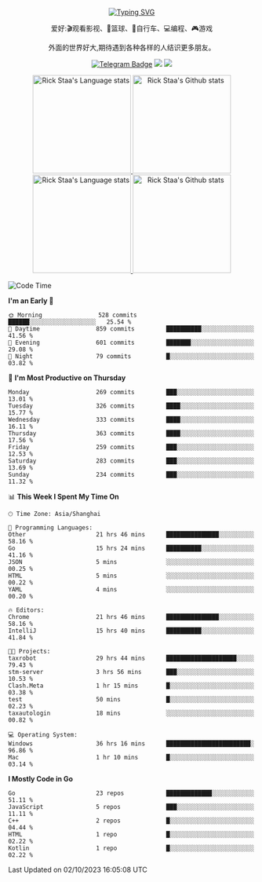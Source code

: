 <div align="center"> 

[![Typing SVG](https://readme-typing-svg.herokuapp.com?size=25&duration=2500&color=eeeeee&vCenter=true&width=200&height=40&lines=Hi+there+%F0%9F%91%8B%F0%9F%8F%BB;I'm+DanBai)](https://git.io/typing-svg)

爱好:🎬观看影视、🏀篮球、🚴自行车、💻编程、🎮游戏

外面的世界好大,期待遇到各种各样的人结识更多朋友。

[![Telegram Badge](https://img.shields.io/badge/-Telegram-blue?style=flat&logo=Telegram&logoColor=white)](https://t.me/danbai9420) 
[![](https://img.shields.io/badge/-Blog-brightgreen?style=flat&logo=Blogger&logoColor=white)](https://p00q.cn)
[![](https://img.shields.io/badge/-Email-red?style=flat&logo=Mail.Ru&logoColor=white)](mailto:danbai@88.com)
</div>

<!-- Light Mode -->
<div align="center"> 
<a href="https://github.com/anuraghazra/github-readme-stats#gh-light-mode-only">
<img height=200 src="https://github-readme-stats.vercel.app/api/top-langs/?username=danbai225&layout=compact&langs_count=10&hide_border=1&role=OWNER,COLLABORATOR#gh-light-mode-only" alt="Rick Staa's Language stats" />
</a>
<a href="https://github.com/anuraghazra/github-readme-stats#gh-light-mode-only">
<img height=200 src="https://github-readme-stats.vercel.app/api?username=danbai225&show_icons=true&count_private=true&line_height=28&hide_border=1&include_all_commits=true&card_width=450&role=OWNER,COLLABORATOR&exclude_repo=github-readme-stats#gh-light-mode-only" alt="Rick Staa's Github stats" />
</a>
</div>

<!-- Dark Mode -->
<div align="center"> 
<a href="https://github.com/anuraghazra/github-readme-stats#gh-dark-mode-only">
<img height=200 src="https://github-readme-stats.vercel.app/api/top-langs/?username=danbai225&layout=compact&langs_count=10&hide_border=1&role=OWNER,COLLABORATOR&theme=github_dark#gh-dark-mode-only" alt="Rick Staa's Language stats" />
</a>
<a href="https://github.com/anuraghazra/github-readme-stats#gh-dark-mode-only">
<img height=200 src="https://github-readme-stats.vercel.app/api?username=danbai225&show_icons=true&count_private=true&line_height=28&hide_border=1&include_all_commits=true&card_width=450&role=OWNER,COLLABORATOR&exclude_repo=github-readme-stats&theme=github_dark#gh-dark-mode-only" alt="Rick Staa's Github stats" />
</a>
</div>

<!--START_SECTION:waka-->
![Code Time](http://img.shields.io/badge/Code%20Time-1%2C202%20hrs%2058%20mins-blue)

**I'm an Early 🐤** 

```text
🌞 Morning                528 commits         ██████░░░░░░░░░░░░░░░░░░░   25.54 % 
🌆 Daytime                859 commits         ██████████░░░░░░░░░░░░░░░   41.56 % 
🌃 Evening                601 commits         ███████░░░░░░░░░░░░░░░░░░   29.08 % 
🌙 Night                  79 commits          █░░░░░░░░░░░░░░░░░░░░░░░░   03.82 % 
```
📅 **I'm Most Productive on Thursday** 

```text
Monday                   269 commits         ███░░░░░░░░░░░░░░░░░░░░░░   13.01 % 
Tuesday                  326 commits         ████░░░░░░░░░░░░░░░░░░░░░   15.77 % 
Wednesday                333 commits         ████░░░░░░░░░░░░░░░░░░░░░   16.11 % 
Thursday                 363 commits         ████░░░░░░░░░░░░░░░░░░░░░   17.56 % 
Friday                   259 commits         ███░░░░░░░░░░░░░░░░░░░░░░   12.53 % 
Saturday                 283 commits         ███░░░░░░░░░░░░░░░░░░░░░░   13.69 % 
Sunday                   234 commits         ███░░░░░░░░░░░░░░░░░░░░░░   11.32 % 
```


📊 **This Week I Spent My Time On** 

```text
🕑︎ Time Zone: Asia/Shanghai

💬 Programming Languages: 
Other                    21 hrs 46 mins      ███████████████░░░░░░░░░░   58.16 % 
Go                       15 hrs 24 mins      ██████████░░░░░░░░░░░░░░░   41.16 % 
JSON                     5 mins              ░░░░░░░░░░░░░░░░░░░░░░░░░   00.25 % 
HTML                     5 mins              ░░░░░░░░░░░░░░░░░░░░░░░░░   00.22 % 
YAML                     4 mins              ░░░░░░░░░░░░░░░░░░░░░░░░░   00.20 % 

🔥 Editors: 
Chrome                   21 hrs 46 mins      ███████████████░░░░░░░░░░   58.16 % 
IntelliJ                 15 hrs 40 mins      ██████████░░░░░░░░░░░░░░░   41.84 % 

🐱‍💻 Projects: 
taxrobot                 29 hrs 44 mins      ████████████████████░░░░░   79.43 % 
stm-server               3 hrs 56 mins       ███░░░░░░░░░░░░░░░░░░░░░░   10.53 % 
Clash.Meta               1 hr 15 mins        █░░░░░░░░░░░░░░░░░░░░░░░░   03.38 % 
test                     50 mins             █░░░░░░░░░░░░░░░░░░░░░░░░   02.23 % 
taxautologin             18 mins             ░░░░░░░░░░░░░░░░░░░░░░░░░   00.82 % 

💻 Operating System: 
Windows                  36 hrs 16 mins      ████████████████████████░   96.86 % 
Mac                      1 hr 10 mins        █░░░░░░░░░░░░░░░░░░░░░░░░   03.14 % 
```

**I Mostly Code in Go** 

```text
Go                       23 repos            █████████████░░░░░░░░░░░░   51.11 % 
JavaScript               5 repos             ███░░░░░░░░░░░░░░░░░░░░░░   11.11 % 
C++                      2 repos             █░░░░░░░░░░░░░░░░░░░░░░░░   04.44 % 
HTML                     1 repo              █░░░░░░░░░░░░░░░░░░░░░░░░   02.22 % 
Kotlin                   1 repo              █░░░░░░░░░░░░░░░░░░░░░░░░   02.22 % 
```




 Last Updated on 02/10/2023 16:05:08 UTC
<!--END_SECTION:waka-->
